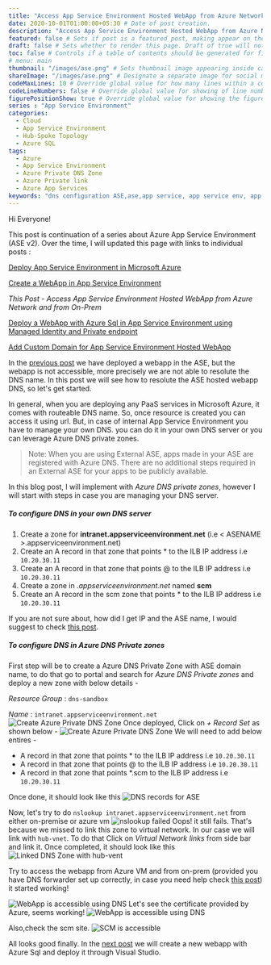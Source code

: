 ```yaml
---
title: "Access App Service Environment Hosted WebApp from Azure Network and from On-Prem" # Title of the blog post.
date: 2020-10-01T01:00:00+05:30 # Date of post creation.
description: "Access App Service Environment Hosted WebApp from Azure Network and from On-Prem" # Description used for search engine.
featured: false # Sets if post is a featured post, making appear on the home page side bar.
draft: false # Sets whether to render this page. Draft of true will not be rendered.
toc: false # Controls if a table of contents should be generated for first-level links automatically.
# menu: main
thumbnail: "/images/ase.png" # Sets thumbnail image appearing inside card on homepage.
shareImage: "/images/ase.png" # Designate a separate image for social media sharing.
codeMaxLines: 10 # Override global value for how many lines within a code block before auto-collapsing.
codeLineNumbers: false # Override global value for showing of line numbers within code block.
figurePositionShow: true # Override global value for showing the figure label.
series : "App Service Environment"
categories:
  - Cloud
  - App Service Environment
  - Hub-Spoke Topology
  - Azure SQL
tags:
  - Azure
  - App Service Environment
  - Azure Private DNS Zone
  - Azure Private link
  - Azure App Services
keywords: "dns configuration ASE,ase,app service, app service env, app service env v2,app service environment,app service environment v2,deploy application in app service environment,app service environment and private link, ase in hub spoke,hub spoke,hub spoke network,hub spoke network topology,azure hub spoke,azure hub spoke network,azure hub spoke network topology,app service environment and private endpoint,azure sql, azure sql and private endpoint,azure private dns zone, resolve azure internal DNS from your on prem,hub spoke dns forwarder,dns forwarder in hub spoke,dns forwarder in hub spoke network topology,dns forwarder"
---
```


Hi Everyone!

This post is continuation of a series about Azure App Service Environment (ASE v2). Over the time, I will updated this page with links to individual posts :  

[Deploy App Service Environment in Microsoft Azure](/post/deploy-app-service-environment-v2-in-microsoft-azure)

[Create a WebApp in App Service Environment](/post/create-a-webapp-in-app-service-environment)

_This Post - Access App Service Environment Hosted WebApp from Azure Network and from On-Prem_

[Deploy a WebApp with Azure Sql in App Service Environment using Managed Identity and Private endpoint](/post/deploy-a-webapp-with-azure-sql-in-app-service-environment-using-managed-identity-and-private-endpoint)

[Add Custom Domain for App Service Environment Hosted WebApp](/post/add-custom-domain-for-app-service-environment-hosted-webapp)

In the [previous post](/post/create-a-webapp-in-app-service-environment) we have deployed a webapp in the ASE, but the webapp is not accessible, more precisely we are not able to resolute the DNS name. In this post we will see how to resolute the ASE hosted webapp DNS, so let's get started. 

In general, when you are deploying any PaaS services in Microsoft Azure, it comes with routeable DNS name. So, once resource is created you can access it using url. But, in case of internal App Service Environment you have to manage your own DNS. you can do it in your own DNS server or you can leverage Azure DNS private zones. 
>Note: When you are using External ASE, apps made in your ASE are registered with Azure DNS. There are no additional steps required in an External ASE for your apps to be publicly available.

In this blog post, I will implement with _Azure DNS private zones_, however I will start with steps in case you are managing your DNS server. 

##### To configure DNS in your own DNS server
1. Create a zone for __intranet.appserviceenvironment.net__ (i.e < ASENAME >.appserviceenvironment.net)
2. Create an A record in that zone that points * to the ILB IP address i.e `10.20.30.11`
3. Create an A record in that zone that points @ to the ILB IP address i.e `10.20.30.11`
4. Create a zone in _.appserviceenvironment.net_ named __scm__
5. Create an A record in the scm zone that points * to the ILB IP address i.e `10.20.30.11`

If you are not sure about, how did I get IP and the ASE name, I would suggest to check [this post](/post/deploy-app-service-environment-v2-in-microsoft-azure).

##### To configure DNS in Azure DNS Private zones
First step will be to create a Azure DNS Private Zone with ASE domain name, to do that go to portal and search for _Azure DNS Private zones_ and deploy a new zone with below details - 

_Resource Group_ : `dns-sandbox`

_Name_ : `intranet.appserviceenvironment.net`
![Create Azure Private DNS Zone](/images/ase/azure_p_dns_basic.jpg)
Once deployed, Click on _+ Record Set_ as shown below - 
![Create Azure Private DNS Zone](/images/ase/create_record_set.jpg)
We will need to add below entires - 
- A record in that zone that points * to the ILB IP address i.e `10.20.30.11`
- A record in that zone that points @ to the ILB IP address i.e `10.20.30.11`
- A record in that zone that points *.scm to the ILB IP address i.e `10.20.30.11`

Once done, it should look like this
![DNS records for ASE](/images/ase/ase_dns_records.jpg)

Now, let's try to do `nslookup intranet.appserviceenvironment.net` from either on-premise or azure vm
![nslookup failed](/images/ase/nslookup_failed.jpg)
Oops! it still fails. That's because we missed to link this zone to virtual network. In our case we will link with `hub-vnet`. To do that Click on _Virtual Network links_ from side bar and link it. Once completed, it should look like this 
![Linked DNS Zone with hub-vent](/images/ase/asezonelinkedwithvnet.jpg)

Try to access the webapp from Azure VM and from on-prem (provided you have DNS forwarder set up correctly, in case you need help check [this post](/post/resolve-azure-internal-dns-from-your-on-prem-network/)) it started working! 

![WebApp is accessible using DNS](/images/ase/wbappaccessible.jpg)
Let's see the certificate provided by Azure, seems working! 
![WebApp is accessible using DNS](/images/ase/ssl_cert.jpg)

Also,check the scm site.
![SCM is accessible](/images/ase/scm_acessible.jpg)

All looks good finally. In the [next post](/post/deploy-a-webapp-with-azure-sql-in-app-service-environment-using-managed-identity-and-private-endpoint) we will create a new webapp with Azure Sql and deploy it through Visual Studio.



